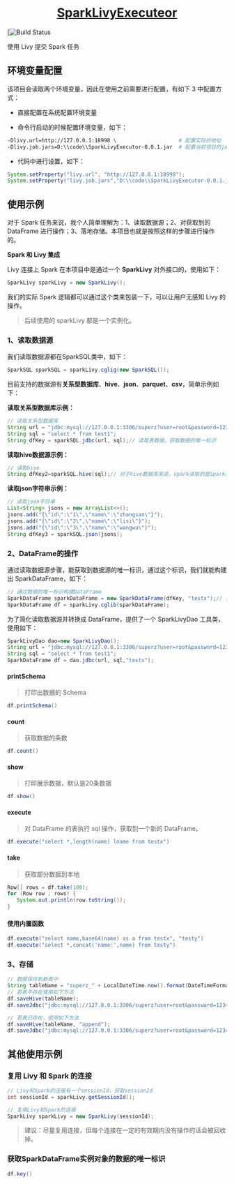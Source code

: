 <h1 align="center"><a href="https://github.com/superzhc/SparkLivyExecuteor">SparkLivyExecuteor</a></h1>

[![![Build Status](https://travis-ci.org/superzhc/SparkLivyExecuteor.svg?branch=master)](https://travis-ci.org/superzhc/SparkLivyExecuteor)

使用 Livy 提交 Spark 任务

## 环境变量配置

该项目会读取两个环境变量，因此在使用之前需要进行配置，有如下 3 中配置方式：

- 直接配置在系统配置环境变量

- 命令行启动的时候配置环境变量，如下：

```bash
-Dlivy.url=http://127.0.0.1:18998 \                    # 配置实际的地址
-Dlivy.job.jars=D:\\code\\SparkLivyExecutor-0.0.1.jar  # 配置当前项目的jar包
```

- 代码中进行设置，如下：

```java
System.setProperty("livy.url", "http://127.0.0.1:18998");                    // 配置实际的地址
System.setProperty("livy.job.jars","D:\\code\\SparkLivyExecutor-0.0.1.jar"); // 配置当前项目的jar包
```

## 使用示例

对于 Spark 任务来说，我个人简单理解为：1、读取数据源；2、对获取到的 DataFrame 进行操作；3、落地存储。本项目也就是按照这样的步骤进行操作的。

**Spark 和 Livy 集成**

Livy 连接上 Spark 在本项目中是通过一个 **SparkLivy** 对外接口的，使用如下：

```java
SparkLivy sparkLivy = new SparkLivy();
```

我们的实际 Spark 逻辑都可以通过这个类来包装一下，可以让用户无感知 Livy 的操作。

> 后续使用的 sparkLivy 都是一个实例化。

### 1、读取数据源

我们读取数据源都在SparkSQL类中，如下：

```java
SparkSQL sparkSQL = sparkLivy.cglig(new SparkSQL());
```

目前支持的数据源有**关系型数据库**、**hive**、**json**、**parquet**、**csv**，简单示例如下：

**读取关系型数据库示例：**

```java
// 读取关系型数据库
String url = "jdbc:mysql://127.0.0.1:3306/superz?user=root&password=123456&useSSL=false";
String sql = "select * from test1";
String dfKey = sparkSQL.jdbc(url, sql);// 读取表数据，获取数据的唯一标识
```

**读取hive数据源示例：**

```java
// 读取hive
String dfKey2=sparkSQL.hive(sql);// 对于hive数据库来说，spark读取的是Spark集群中配置的 $SPARK_HOME/conf/hive-site.xml 文件中配置的hive集群
```

**读取json字符串示例：**

```java
// 读取json字符串
List<String> jsons = new ArrayList<>();
jsons.add("{\"id\":\"1\",\"name\":\"zhangsan\"}");
jsons.add("{\"id\":\"2\",\"name\":\"lisi\"}");
jsons.add("{\"id\":\"3\",\"name\":\"wangwu\"}");
String dfKey3 = sparkSQL.json(jsons);
```

### 2、DataFrame的操作

通过读取数据源步骤，能获取到数据源的唯一标识，通过这个标识，我们就能构建出 SparkDataFrame，如下：

```java
// 通过数据的唯一标识构建DataFrame
SparkDataFrame sparkDataFrame = new SparkDataFrame(dfKey, "testx");// 第二个参数设置关系表的名称
SparkDataFrame df = sparkLivy.cglib(sparkDataFrame);
```

为了简化读取数据源并转换成 DataFrame，提供了一个 SparkLivyDao 工具类，使用如下：

```java
SparkLivyDao dao=new SparkLivyDao();
String url = "jdbc:mysql://127.0.0.1:3306/superz?user=root&password=123456&useSSL=false";
String sql = "select * from test1";
SparkDataFrame df = dao.jdbc(url, sql,"testx");
```

#### printSchema

> 打印出数据的 Schema

```java
df.printSchema()
```

#### count

> 获取数据的条数

```java
df.count()
```

#### show

> 打印展示数据，默认是20条数据

```java
df.show()
```

#### execute

> 对 DataFrame 的表执行 sql 操作，获取到一个新的 DataFrame。

```java
df.execute("select *,length(name) lname from testx")
```

#### take

> 获取部分数据到本地

```java
Row[] rows = df.take(100);
for (Row row : rows) {
   System.out.println(row.toString());
}
```

#### 使用内置函数

```java
df.execute("select name,base64(name) as a from testx", "testy")
df.execute("select *,concat('name:',name) from testy")
```

### 3、存储

```java
// 数据保存到新表中
String tableName = "superz_" + LocalDateTime.now().format(DateTimeFormatter.ofPattern("yyMMddHHmmss"));
// 若表不存在使用如下方法
df.saveHive(tableName);
df.saveJdbc("jdbc:mysql://127.0.0.1:3306/superz?user=root&password=123456&useSSL=false", tableName, new Properties());

// 若表已存在，使用如下方法
df.saveHive(tableName, "append");
df.saveJdbc("jdbc:mysql://127.0.0.1:3306/superz?user=root&password=123456&useSSL=false", tableName, "append", new Properties());
```

## 其他使用示例

### 复用 Livy 和 Spark 的连接

```java
// Livy和Spark的连接有一个sessionId，获取sessionId
int sessionId = sparkLivy.getSessionId();

// 复用Livy和Spark的连接
SparkLivy sparkLivy = new SparkLivy(sessionId);
```

> 建议：尽量复用连接，但每个连接在一定的有效期内没有操作的话会被回收掉。

### 获取SparkDataFrame实例对象的数据的唯一标识

```java
df.key()
```

